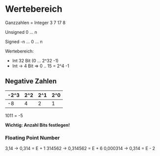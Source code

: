 # Wertebereich

Ganzzahlen = Integer 3 7 17 8

Unsigned 0 ... n

Signed -n ... 0 ... n

Wertebereich:

- Int 32 Bit (0 ... 2^32 -1)
- Int -> 4 Bit => 0 .. 15 = 2^4 -1

## Negative Zahlen

|-2^3|2^2 |2^1 |2^0 |
|----|----|----|----|
| -8 |  4 |  2 |  1 |

1011 = -5

**Wichtig: Anzahl Bits festlegen!**

### Floating Point Number

3,14 -> 0,314 = E + 1
314562 -> 0,314562 = E + 6
0,000314 -> 0,314 = E - 2
